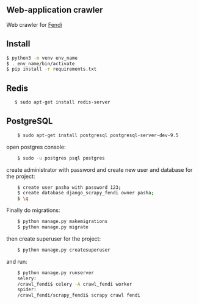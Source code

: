 ## Web-application crawler

Web crawler for [Fendi](https://www.fendi.com)

## Install
``` bash
$ python3 -m venv env_name
$ . env_name/bin/activate
$ pip install -r requirements.txt
```
## Redis
```bash
   $ sudo apt-get install redis-server
```
## PostgreSQL
``` bash
    $ sudo apt-get install postgresql postgresql-server-dev-9.5
```
open postgres console:
``` bash
    $ sudo -u postgres psql postgres
```
create administrator with password and create new user and database for the project:
``` bash
    $ create user pasha with password 123;
    $ create database django_scrapy_fendi owner pasha;
    $ \q
```
Finally do migrations:
``` bash
    $ python manage.py makemigrations
    $ python manage.py migrate
```
then create superuser for the project:
``` bash
    $ python manage.py createsuperuser
```
and run:
``` bash
    $ python manage.py runserver
    selery:
    /crawl_fendi$ celery -A crawl_fendi worker
    spider:
    /crawl_fendi/scrapy_fendi$ scrapy crawl fendi
```
